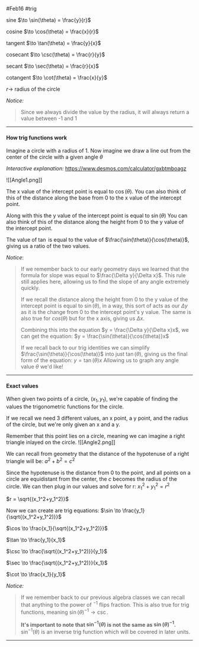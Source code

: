 #Feb16 #trig

sine $\to \sin(\theta) = \frac{y}{r}$

cosine $\to \cos(\theta) = \frac{x}{r}$

tangent $\to \tan(\theta) = \frac{y}{x}$

cosecant $\to \csc(\theta) = \frac{r}{y}$

secant $\to \sec(\theta) = \frac{r}{x}$

cotangent $\to \cot(\theta) = \frac{x}{y}$

$r \to$ radius of the circle

*Notice:*
> Since we always divide the value by the radius, it will always return a value between -1 and 1

---
#### How trig functions work

Imagine a circle with a radius of 1.
Now imagine we draw a line out from the center of the circle with a given angle $\theta$

*Interactive explanation:* https://www.desmos.com/calculator/gxbtmboagz

![[Angle1.png]]

The x value of the intercept point is equal to $\cos(\theta)$.
You can also think of this of the distance along the base from 0 to the x value of the intercept point.

Along with this the y value of the intercept point is equal to $\sin(\theta)$
You can also think of this of the distance along the height from 0 to the y value of the intercept point.

The value of $\tan$ is equal to the value of $\frac{\sin(\theta)}{\cos(\theta)}$, giving us a ratio of the two values.

*Notice*:
> If we remember back to our early geometry days we learned that the formula for slope was equal to $\frac{\Delta y}{\Delta x}$.
> This rule still applies here, allowing us to find the slope of any angle extremely quickly.
>
>If we recall the distance along the height from 0 to the y value of the intercept point is equal to $\sin(\theta)$, in a way, this sort of acts as our $\Delta y$ as it is the change from 0 to the intercept point's y value.
>The same is also true for $cos(\theta)$ but for the x axis, giving us $\Delta x$.
>
>Combining this into the equation $y = \frac{\Delta y}{\Delta x}x$, we can get the equation:
> $y = \frac{\sin(\theta)}{\cos(\theta)}x$
> 
> If we recall back to our trig identities we can simplify $\frac{\sin(\theta)}{\cos(\theta)}$ into just $\tan(\theta)$, giving us the final form of the equation:
> $y=\tan(\theta)x$
> Allowing us to graph any angle value $\theta$ we'd like!

---

#### Exact values

When given two points of a circle, $(x_1,y_1)$, we're capable of finding the values the trigonometric functions for the circle.

If we recall we need 3 different values, an x point, a y point, and the radius of the circle, but we're only given an x and a y.

Remember that this point lies on a circle, meaning we can imagine a right triangle inlayed on the circle.
![[Angle2.png]]

We can recall from geometry that the distance of the hypotenuse of a right triangle will be: $a^2+b^2=c^2$

Since the hypotenuse is the distance from 0 to the point, and all points on a circle are equidistant from the center, the $c$ becomes the radius of the circle.
We can then plug in our values and solve for r:
$x_1^2+y_1^2=r^2$

$r = \sqrt{(x_1^2+y_1^2)}$


Now we can create are trig equations:
$\sin \to \frac{y_1}{\sqrt{(x_1^2+y_1^2)}}$

$\cos \to \frac{x_1}{\sqrt{(x_1^2+y_1^2)}}$

$\tan \to \frac{y_1}{x_1}$

$\csc \to \frac{\sqrt{(x_1^2+y_1^2)}}{y_1}$

$\sec \to \frac{\sqrt{(x_1^2+y_1^2)}}{x_1}$

$\cot \to \frac{x_1}{y_1}$


*Notice:*
> If we remember back to our previous algebra classes we can recall that anything to the power of $^{-1}$ flips fraction.
> This is also true for trig functions, meaning $\sin(\theta)^{-1} \to \csc$.
> 
> **It's important to note that $\sin^{-1}(\theta)$ is not the same as $\sin(\theta)^{-1}$.**
> $\sin^{-1}(\theta)$ is an inverse trig function which will be covered in later units.


---